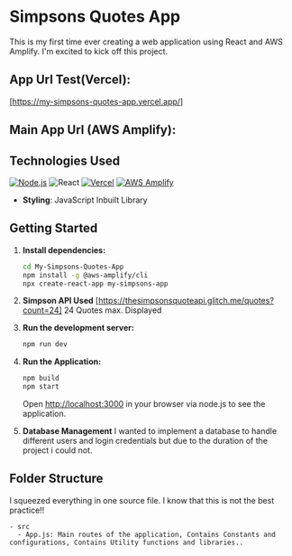 # Simpsons Quotes App
This is my first time ever creating a web application using React and AWS Amplify. I'm excited to kick off this project.

## App Url Test(Vercel):
[https://my-simpsons-quotes-app.vercel.app/]

## Main App Url (AWS Amplify):


## Technologies Used
[![Node.js](https://img.shields.io/badge/Node.js-%2343853D.svg?logo=node.js&logoColor=white)](https://nodejs.org/)
![React](https://img.shields.io/badge/react-%2320232a.svg?logo=react&logoColor=%2361DAFB)
[![Vercel](https://img.shields.io/badge/Vercel-%23000000.svg?logo=vercel&logoColor=white)](https://vercel.com)
[![AWS Amplify](https://img.shields.io/badge/AWS%20Amplify-%23FF9900.svg?logo=Amazon%20AWS&logoColor=white)](https://aws.amazon.com/amplify/)

- **Styling**: JavaScript Inbuilt Library

## Getting Started

1. **Install dependencies:**

    ```bash
    cd My-Simpsons-Quotes-App
    npm install -g @aws-amplify/cli
    npx create-react-app my-simpsons-app
    ```

2. **Simpson API Used**
   [https://thesimpsonsquoteapi.glitch.me/quotes?count=24]
   24 Quotes max. Displayed

4. **Run the development server:**

    ```bash
    npm run dev
    ```

5. **Run the Application:**

    ```bash
    npm build
    npm start
    ```
    Open [http://localhost:3000](http://localhost:3000) in your browser via node.js to see the application.

6. **Database Management**
   I wanted to implement a database to handle different users and login credentials but due to the duration of the project i could not. 


## Folder Structure 
I squeezed everything in one source file. I know that this is not the best practice!!
```
- src
  - App.js: Main routes of the application, Contains Constants and configurations, Contains Utility functions and libraries..
```

